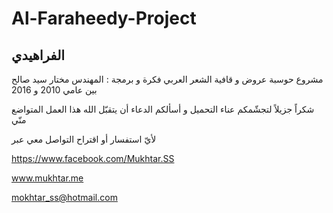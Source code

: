 # Al-Faraheedy-Project
الفراهيدي
-------------------------

مشروع حوسبة عروض و قافية الشعر العربي
فكرة و برمجة : المهندس مختار سيد صالح
بين عامي 2010 و 2016

شكراً جزيلاً لتجشّمكم عناء التحميل و أسألكم
الدعاء أن يتقبّل الله هذا العمل المتواضع منّي


لأيّ استفسار أو اقتراح التواصل معي عبر

https://www.facebook.com/Mukhtar.SS

www.mukhtar.me

mokhtar_ss@hotmail.com
